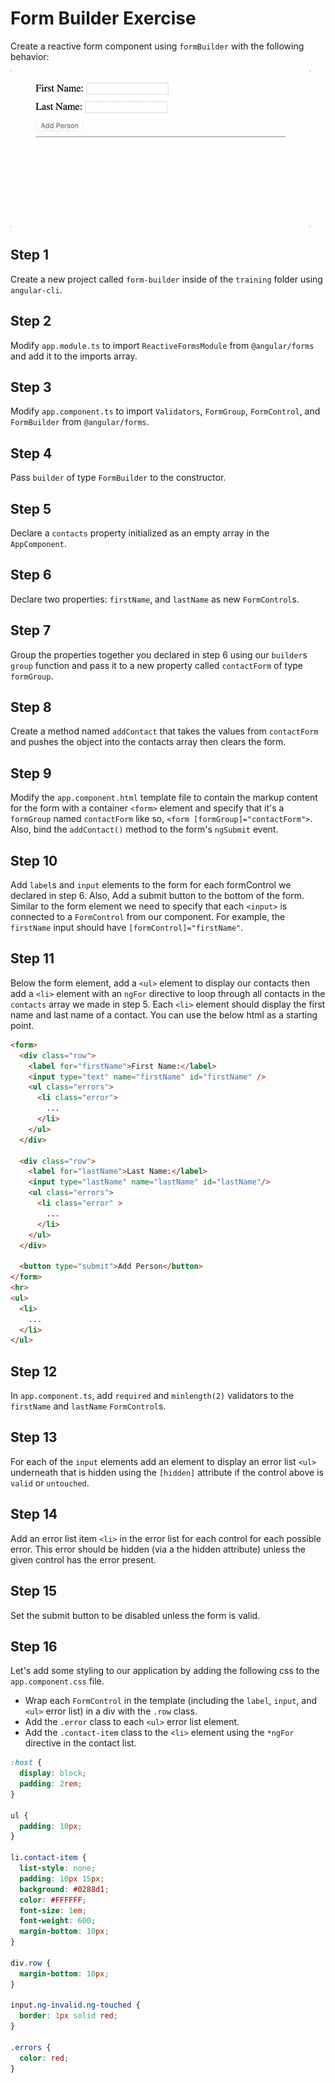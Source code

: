 # Form Builder Exercise

Create a reactive form component using `formBuilder` with the following behavior:

![](./preview.gif)

## Step 1

Create a new project called `form-builder` inside of the `training` folder using
`angular-cli`.

## Step 2

Modify `app.module.ts` to import `ReactiveFormsModule` from `@angular/forms` and
add it to the imports array.

## Step 3

Modify `app.component.ts` to import `Validators`, `FormGroup`, `FormControl`, and
`FormBuilder` from `@angular/forms`.

## Step 4

Pass `builder` of type `FormBuilder` to the constructor.

## Step 5

Declare a `contacts` property initialized as an empty array in the
`AppComponent`.

## Step 6

Declare two properties: `firstName`, and `lastName` as new `FormControl`s.

## Step 7

Group the properties together you declared in step 6 using our `builder`s `group`
function and pass it to a new property called `contactForm` of type `formGroup`.

## Step 8

Create a method named `addContact` that takes the values from `contactForm` and
pushes the object into the contacts array then clears the form.

## Step 9

Modify the `app.component.html` template file to contain the markup content for
the form with a container `<form>` element and specify that it's a `formGroup` named
`contactForm` like so,  `<form [formGroup]="contactForm">`. Also, bind the
`addContact()` method to the form's `ngSubmit` event. 

## Step 10

Add `label`s and `input` elements to the form for each formControl we declared in
step 6. Also, Add a submit button to the bottom of the form. Similar to the form
element we need to specify that each `<input>` is connected to a `FormControl`
from our component. For example, the `firstName` input should have
`[formControl]="firstName"`.

## Step 11

Below the form element, add a `<ul>` element to display our contacts then add a `<li>` element with an
`ngFor` directive to loop through all contacts in the `contacts` array we made in step
5\. Each `<li>` element should display the first name and last name of a
contact. You can use the below html as a starting point.

```html
<form>
  <div class="row">
    <label for="firstName">First Name:</label>
    <input type="text" name="firstName" id="firstName" />
    <ul class="errors">
      <li class="error">
        ...
      </li>
    </ul>
  </div>

  <div class="row">
    <label for="lastName">Last Name:</label>
    <input type="lastName" name="lastName" id="lastName"/>
    <ul class="errors">
      <li class="error" >
        ...
      </li>
    </ul>
  </div>

  <button type="submit">Add Person</button>
</form>
<hr>
<ul>
  <li>
    ...
  </li>
</ul>

```


## Step 12

In `app.component.ts`, add `required` and `minlength(2)` validators to the
`firstName` and `lastName` `FormControl`s.

## Step 13

For each of the `input` elements add an element to display an error list `<ul>`
underneath that is hidden using the `[hidden]` attribute if the control above is
`valid` or `untouched`.

## Step 14

Add an error list item `<li>` in the error list for each control for each possible error. This error should be hidden (via a the hidden attribute) unless the given control has the error present.

## Step 15

Set the submit button to be disabled unless the form is valid.

## Step 16

Let's add some styling to our application by adding the following css to the
`app.component.css` file.
- Wrap each `FormControl` in the template (including
the `label`, `input`, and `<ul>` error list) in a div with the `.row` class.
- Add the `.error` class to each `<ul>` error list element.
- Add the `.contact-item` class to the `<li>` element using the `*ngFor` directive
in the contact list.

```css
:host {
  display: block;
  padding: 2rem;
}

ul {
  padding: 10px;
}

li.contact-item {
  list-style: none;
  padding: 10px 15px;
  background: #0288d1;
  color: #FFFFFF;
  font-size: 1em;
  font-weight: 600;
  margin-bottom: 10px;
}

div.row {
  margin-bottom: 10px;
}

input.ng-invalid.ng-touched {
  border: 1px solid red;
}

.errors {
  color: red;  
}

```
